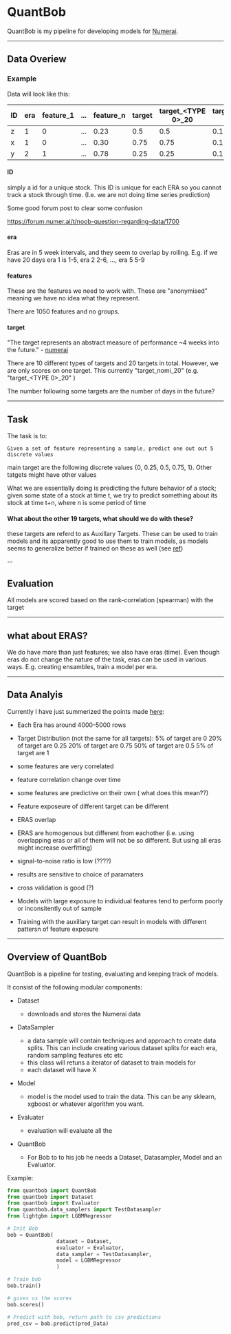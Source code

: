 # QuantBob

QuantBob is my pipeline for developing models for [Numerai](https://numer.ai/).

---

## Data Overiew


### Example

Data will look like this:


 ID  |   era |  feature_1 | ... | feature_n | target | target_<TYPE 0>_20 | target_<TYPE 0>_60 | ... | target_<TYPE 1>_20 | target_<TYPE 1>_60 | 
---- |------ | ---------- | --- | --------- | ------ | ------------------ | ------------------ | --- | ------------------ | ------------------ | 
 z   |     1 |         0  | ... |  0.23     | 0.5    |              0.5   |              0.11  | ... |             0.5434 |               0.31 |
 x   |     1 |         0  | ... |  0.30     | 0.75   |              0.75  |              0.11  | ... |             0.5434 |               0.31 |
 y   |     2 |         1  | ... |  0.78     | 0.25   |              0.25  |              0.11  | ... |             0.5434 |               0.31 |



#### ID

simply a id for a unique stock. This ID is unique for each ERA so you cannot track a stock through time. (I.e. we are not doing time series prediction)


Some good forum post to clear some confusion

https://forum.numer.ai/t/noob-question-regarding-data/1700


#### era 

Eras are in 5 week intervals, and they seem to overlap by rolling. E.g. if we have 20 days era 1 is 1-5, era 2 2-6, ..., era 5 5-9

#### features

These are the features we need to work with. These are "anonymised" meaning we have no idea what they represent.

There are 1050 features and no groups.

#### target

"The target represents an abstract measure of performance ~4 weeks into the future." - [numerai](https://docs.numer.ai/tournament/learn)


There are 10 different types of targets and 20 targets in total. However, we are only scores on one target. This currently "target_nomi_20" (e.g. "target_<TYPE 0>_20" )

The number following some targets are the number of days in the future?

---

## Task

The task is to:

    Given a set of feature representing a sample, predict one out out 5 discrete values


main target are the following discrete values {0, 0.25, 0.5, 0.75, 1}. Other tatgets might have other values
    
What we are essentially doing is predicting the future behavior of a stock; given some state of a stock at time t, we try to predict something about its stock at time t+n, where n is some period of time

#### What about the other 19 targets, what should we do with these? 

these targets are referd to as Auxillary Targets. These can be used to train models and its apparently good to use them to train models, as models seems to generalize better if trained on these as well (see [ref](https://github.com/numerai/example-scripts/blob/master/analysis_and_tips.ipynb))

--

## Evaluation

All models are scored based on the rank-correlation (spearman) with the target

---

## what about ERAS?

We do have more than just features; we also have eras (time). Even though eras do not change the nature of the task, eras can be used in various ways. E.g. creating ensambles, train a model per era.

---

## Data Analyis

Currently I have just summerized the points made [here](https://github.com/numerai/example-scripts/blob/master/analysis_and_tips.ipynb):

- Each Era has around 4000-5000 rows

- Target Distribution (not the same for all targets):
    5% of target are 0
    20% of target are 0.25
    20% of target are 0.75
    50% of target are 0.5
    5% of target are 1

- some features are very correlated

- feature correlation change over time

- some features are predictive on their own ( what does this mean??)

- Feature exposeure of different target can be different

- ERAS overlap

- ERAS are homogenous but different from eachother (i.e. using overlapping eras or all of them will not be so different. But using all eras might increase overfitting)

- signal-to-noise ratio is low (????)

- results are sensitive to choice of paramaters

- cross validation is good (?)

- Models with large exposure to individual features tend to perform poorly or inconsitently out of sample

- Training with the auxillary target can result in models with different pattersn of feature exposure


---

## Overview of QuantBob

QuantBob is a pipeline for testing, evaluating and keeping track of models.

It consist of the following modular components:

- Dataset
    - downloads and stores the Numerai data

- DataSampler
    - a data sample will contain techniques and approach to create data splits. This can include creating various dataset splits for each era, random sampling features etc etc
    - this class will retuns a iterator of dataset to train models for
    - each dataset will have X

- Model
    - model is the model used to train the data. This can be any sklearn, xgboost or whatever algorithm you want.

- Evaluater
    - evaluation will evaluate all the 

- QuantBob
    - For Bob to to his job he needs a Dataset, Datasampler, Model and an Evaluator.


Example:

```python
from quantbob import QuantBob
from quantbob import Dataset
from quantbob import Evaluator
from quantbob.data_samplers import TestDatasampler
from lightgbm import LGBMRegressor

# Init Bob
bob = QuantBob(
                dataset = Dataset,
                evaluator = Evaluator,
                data_sampler = TestDatasampler,
                model = LGBMRegressor
                )

# Train bob
bob.train()

# gives us the scores
bob.scores()

# Predict with bob, return path to csv predictions
pred_csv = bob.predict(pred_Data)
```

